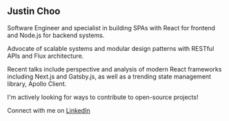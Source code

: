 ## Justin Choo

Software Engineer and specialist in building SPAs with React for frontend and Node.js for backend systems. 

Advocate of scalable systems and modular design patterns with RESTful APIs and Flux architecture. 

Recent talks include perspective and analysis of modern React frameworks including Next.js and Gatsby.js, as well as a trending state management library, Apollo Client.

I'm actively looking for ways to contribute to open-source projects!

Connect with me on [LinkedIn](https://www.linkedin.com/in/justinchoo93/)

<!--
**justinchoo93/justinchoo93** is a ✨ _special_ ✨ repository because its `README.md` (this file) appears on your GitHub profile.

Here are some ideas to get you started:

- 🔭 I’m currently working on ...
- 🌱 I’m currently learning ...
- 👯 I’m looking to collaborate on ...
- 🤔 I’m looking for help with ...
- 💬 Ask me about ...
- 📫 How to reach me: ...
- 😄 Pronouns: ...
- ⚡ Fun fact: ...
-->
